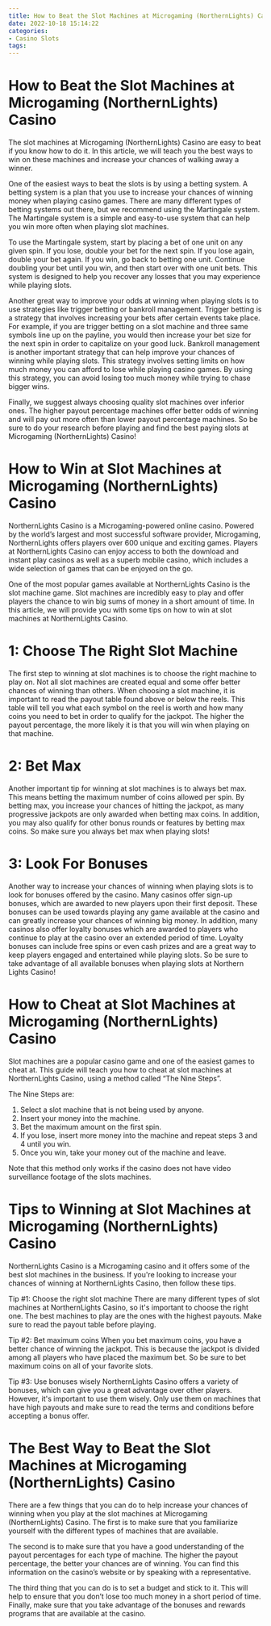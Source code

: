 ```yaml
---
title: How to Beat the Slot Machines at Microgaming (NorthernLights) Casino 
date: 2022-10-18 15:14:22
categories:
- Casino Slots
tags:
---
```



#  How to Beat the Slot Machines at Microgaming (NorthernLights) Casino 

The slot machines at Microgaming (NorthernLights) Casino are easy to beat if you know how to do it. In this article, we will teach you the best ways to win on these machines and increase your chances of walking away a winner.

One of the easiest ways to beat the slots is by using a betting system. A betting system is a plan that you use to increase your chances of winning money when playing casino games. There are many different types of betting systems out there, but we recommend using the Martingale system. The Martingale system is a simple and easy-to-use system that can help you win more often when playing slot machines.

To use the Martingale system, start by placing a bet of one unit on any given spin. If you lose, double your bet for the next spin. If you lose again, double your bet again. If you win, go back to betting one unit. Continue doubling your bet until you win, and then start over with one unit bets. This system is designed to help you recover any losses that you may experience while playing slots.

Another great way to improve your odds at winning when playing slots is to use strategies like trigger betting or bankroll management. Trigger betting is a strategy that involves increasing your bets after certain events take place. For example, if you are trigger betting on a slot machine and three same symbols line up on the payline, you would then increase your bet size for the next spin in order to capitalize on your good luck. Bankroll management is another important strategy that can help improve your chances of winning while playing slots. This strategy involves setting limits on how much money you can afford to lose while playing casino games. By using this strategy, you can avoid losing too much money while trying to chase bigger wins.

Finally, we suggest always choosing quality slot machines over inferior ones. The higher payout percentage machines offer better odds of winning and will pay out more often than lower payout percentage machines. So be sure to do your research before playing and find the best paying slots at Microgaming (NorthernLights) Casino!

#  How to Win at Slot Machines at Microgaming (NorthernLights) Casino 

NorthernLights Casino is a Microgaming-powered online casino. Powered by the world’s largest and most successful software provider, Microgaming, NorthernLights offers players over 600 unique and exciting games. Players at NorthernLights Casino can enjoy access to both the download and instant play casinos as well as a superb mobile casino, which includes a wide selection of games that can be enjoyed on the go.

One of the most popular games available at NorthernLights Casino is the slot machine game. Slot machines are incredibly easy to play and offer players the chance to win big sums of money in a short amount of time. In this article, we will provide you with some tips on how to win at slot machines at NorthernLights Casino.

# 1: Choose The Right Slot Machine 

The first step to winning at slot machines is to choose the right machine to play on. Not all slot machines are created equal and some offer better chances of winning than others. When choosing a slot machine, it is important to read the payout table found above or below the reels. This table will tell you what each symbol on the reel is worth and how many coins you need to bet in order to qualify for the jackpot. The higher the payout percentage, the more likely it is that you will win when playing on that machine.

# 2: Bet Max 

Another important tip for winning at slot machines is to always bet max. This means betting the maximum number of coins allowed per spin. By betting max, you increase your chances of hitting the jackpot, as many progressive jackpots are only awarded when betting max coins. In addition, you may also qualify for other bonus rounds or features by betting max coins. So make sure you always bet max when playing slots!

# 3: Look For Bonuses 

Another way to increase your chances of winning when playing slots is to look for bonuses offered by the casino. Many casinos offer sign-up bonuses, which are awarded to new players upon their first deposit. These bonuses can be used towards playing any game available at the casino and can greatly increase your chances of winning big money. In addition, many casinos also offer loyalty bonuses which are awarded to players who continue to play at the casino over an extended period of time. Loyalty bonuses can include free spins or even cash prizes and are a great way to keep players engaged and entertained while playing slots. So be sure to take advantage of all available bonuses when playing slots at Northern Lights Casino!

#  How to Cheat at Slot Machines at Microgaming (NorthernLights) Casino 

Slot machines are a popular casino game and one of the easiest games to cheat at. This guide will teach you how to cheat at slot machines at NorthernLights Casino, using a method called “The Nine Steps”.

The Nine Steps are: 
1. Select a slot machine that is not being used by anyone. 
2. Insert your money into the machine. 
3. Bet the maximum amount on the first spin. 
4. If you lose, insert more money into the machine and repeat steps 3 and 4 until you win. 
5. Once you win, take your money out of the machine and leave.

Note that this method only works if the casino does not have video surveillance footage of the slots machines.

#  Tips to Winning at Slot Machines at Microgaming (NorthernLights) Casino 

NorthernLights Casino is a Microgaming casino and it offers some of the best slot machines in the business. If you're looking to increase your chances of winning at NorthernLights Casino, then follow these tips.

Tip #1: Choose the right slot machine 
There are many different types of slot machines at NorthernLights Casino, so it's important to choose the right one. The best machines to play are the ones with the highest payouts. Make sure to read the payout table before playing.

Tip #2: Bet maximum coins 
When you bet maximum coins, you have a better chance of winning the jackpot. This is because the jackpot is divided among all players who have placed the maximum bet. So be sure to bet maximum coins on all of your favorite slots.

Tip #3: Use bonuses wisely 
NorthernLights Casino offers a variety of bonuses, which can give you a great advantage over other players. However, it's important to use them wisely. Only use them on machines that have high payouts and make sure to read the terms and conditions before accepting a bonus offer.

#  The Best Way to Beat the Slot Machines at Microgaming (NorthernLights) Casino

There are a few things that you can do to help increase your chances of winning when you play at the slot machines at Microgaming (NorthernLights) Casino. The first is to make sure that you familiarize yourself with the different types of machines that are available.

The second is to make sure that you have a good understanding of the payout percentages for each type of machine. The higher the payout percentage, the better your chances are of winning. You can find this information on the casino’s website or by speaking with a representative.

The third thing that you can do is to set a budget and stick to it. This will help to ensure that you don’t lose too much money in a short period of time. Finally, make sure that you take advantage of the bonuses and rewards programs that are available at the casino.